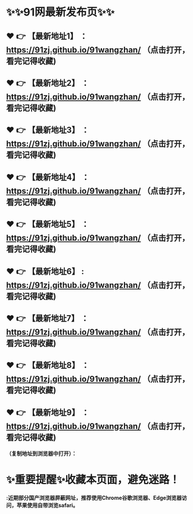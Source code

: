 
# :sparkles::sparkles:91网最新发布页:sparkles::sparkles:

 :heart: :point_right: 【最新地址1】 ：https://91zj.github.io/91wangzhan/   （点击打开，看完记得收藏)
 ------
 :heart: :point_right: 【最新地址2】 ：https://91zj.github.io/91wangzhan/   （点击打开，看完记得收藏)
 ------
 :heart: :point_right: 【最新地址3】 ：https://91zj.github.io/91wangzhan/   （点击打开，看完记得收藏)
 ------
 :heart: :point_right: 【最新地址4】 ：https://91zj.github.io/91wangzhan/   （点击打开，看完记得收藏)
 ------
 :heart: :point_right: 【最新地址5】 ：https://91zj.github.io/91wangzhan/   （点击打开，看完记得收藏)
 ------
 :heart: :point_right: 【最新地址6】 : https://91zj.github.io/91wangzhan/   （点击打开，看完记得收藏)
 ------
 :heart: :point_right: 【最新地址7】 ：https://91zj.github.io/91wangzhan/   （点击打开，看完记得收藏)
 ------
 :heart: :point_right: 【最新地址8】 ：https://91zj.github.io/91wangzhan/    （点击打开，看完记得收藏)
 ------
 :heart: :point_right: 【最新地址9】 ：https://91zj.github.io/91wangzhan/      （点击打开，看完记得收藏)
  ------

  
#### （复制地址到浏览器中打开）：
# :sparkles:重要提醒:sparkles:收藏本页面，避免迷路！
#### :近期部分国产浏览器屏蔽网址，推荐使用Chrome谷歌浏览器、Edge浏览器访问，苹果使用自带浏览safari。
